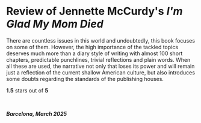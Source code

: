 &nbsp;

# Review of Jennette McCurdy's _I'm Glad My Mom Died_

There are countless issues in this world and undoubtedly, this book focuses on some of them. However, the high importance of the tackled topics deserves much more than a diary style of writing with almost 100 short chapters, predictable punchlines, trivial reflections and plain words. When all these are used, the narrative not only that loses its power and will remain just a reflection of the current shallow American culture, but also introduces some doubts regarding the standards of the publishing houses.

**1.5** stars out of **5**

&nbsp;

***Barcelona, March 2025*** 
